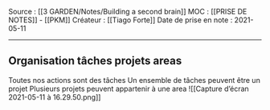Source : [[3 GARDEN/Notes/Building a second brain]]
MOC : [[PRISE DE NOTES]] - [[PKM]]
Créateur : [[Tiago Forte]]
Date de prise en note : 2021-05-11
***

## Organisation tâches projets areas
Toutes nos actions sont des tâches
Un ensemble de tâches peuvent être un projet
Plusieurs projets peuvent appartenir à une area
![[Capture d’écran 2021-05-11 à 16.29.50.png]]